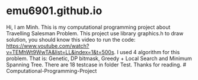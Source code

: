 # emu6901.github.io
Hi, I am Minh. This is my computational programming project about Travelling Salesman Problem.
This project use library graphics.h to draw solution, you should know this video to run the code: https://www.youtube.com/watch?v=TEMhWt9WwTA&list=LL&index=1&t=500s.
I used 4 algorithm for this problem.
That is: Genetic, DP bitmask, Greedy + Local Search and Minimum Spanning Tree.
There are 18 testcase in folder Test.
Thanks for reading.
#   C o m p u t a t i o n a l - P r o g r a m m i n g - P r o j e c t  
 